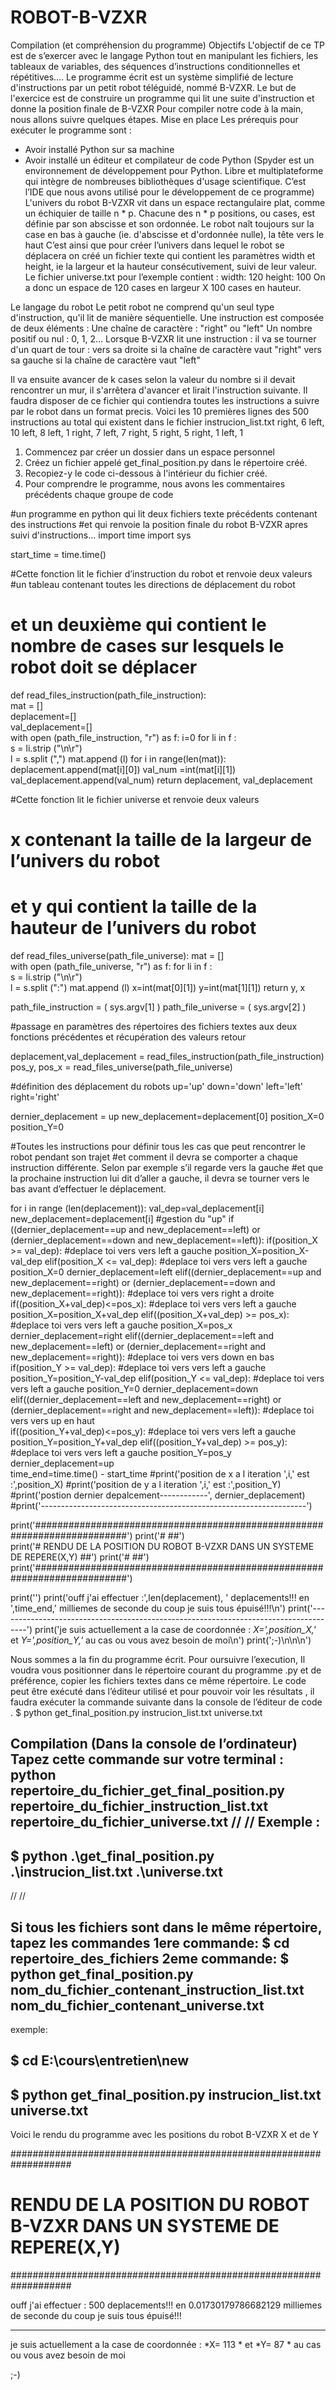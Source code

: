 # ROBOT-B-VZXR
Compilation (et compréhension du programme)
Objectifs
L'objectif de ce TP est de s’exercer avec le langage Python tout en manipulant les fichiers, les tableaux de variables, des séquences d’instructions conditionnelles et répétitives.... 
Le programme écrit est un système simplifié de lecture d'instructions par un petit robot téléguidé, nommé B-VZXR.
Le but de l'exercice est de construire un programme qui lit une suite d'instruction et donne la position finale de B-VZXR
Pour compiler notre code à la main, nous allons suivre quelques étapes.
Mise en place
Les prérequis pour exécuter le programme sont :
-	Avoir installé Python sur sa machine
-	Avoir installé un éditeur et compilateur de code Python (Spyder est un environnement de développement pour Python. Libre et multiplateforme qui intègre de nombreuses bibliothèques d'usage scientifique. C’est l’IDE que nous avons utilisé pour le développement de ce programme)
L'univers du robot
B-VZXR vit dans un espace rectangulaire plat, comme un échiquier de taille n * p.
Chacune des n * p positions, ou cases, est définie par son abscisse et son ordonnée.
Le robot naît toujours sur la case en bas à gauche (ie. d'abscisse et d'ordonnée nulle), la tête vers le haut
C’est ainsi que pour créer l’univers dans lequel le robot se déplacera on créé un fichier texte qui contient les paramètres width et height, ie la largeur et la hauteur consécutivement, suivi de leur valeur.
Le fichier universe.txt pour l’exemple contient :
width: 120
height: 100
On a donc un espace de 120 cases en largeur X 100 cases en hauteur.

Le langage du robot
Le petit robot ne comprend qu'un seul type d'instruction, qu'il lit de manière séquentielle.
Une instruction est composée de deux éléments :
Une chaîne de caractère : "right" ou "left"
Un nombre positif ou nul : 0, 1, 2…
Lorsque B-VZXR lit une instruction :
il va se tourner d'un quart de tour :
vers sa droite si la chaîne de caractère vaut "right"
vers sa gauche si la chaîne de caractère vaut "left"

Il va ensuite avancer de k cases selon la valeur du nombre
si il devait rencontrer un mur, il s'arrêtera d'avancer et lirait l'instruction suivante.
Il faudra disposer de ce fichier qui contiendra toutes les instructions a suivre par le robot dans un format precis. 
Voici les 10 premières lignes des 500 instructions au total qui existent dans le fichier instrucion_list.txt
right, 6
left, 10
left, 8
left, 1
right, 7
left, 7
right, 5
right, 5
right, 1
left, 1


1.	Commencez par créer un dossier dans un espace personnel
2.	Créez un fichier appelé get_final_position.py dans le répertoire créé. 
3.	Recopiez-y le code ci-dessous à l'intérieur du fichier créé.
4.	Pour comprendre le programme, nous avons les commentaires précédents chaque groupe de code

#un programme en python qui lit deux fichiers texte précédents contenant des instructions
#et qui renvoie la position finale du robot B-VZXR apres suivi d'instructions...
import time
import sys

start_time = time.time()

#Cette fonction lit le fichier d’instruction du robot et renvoie deux valeurs
#un tableau contenant toutes les directions de déplacement du robot 
# et un deuxième qui contient le nombre de cases sur lesquels le robot doit se déplacer

def read_files_instruction(path_file_instruction):    
    mat = []  
    deplacement=[]   
    val_deplacement=[]                       
    with open (path_file_instruction, "r") as f: 
        i=0
        for li in f :                 
            s = li.strip ("\n\r")  
            l = s.split (",") 
            mat.append (l)
        for i in range(len(mat)):
            deplacement.append(mat[i][0])
            val_num =int(mat[i][1])
            val_deplacement.append(val_num)
    return deplacement, val_deplacement
        


#Cette fonction lit le fichier universe et renvoie deux valeurs
# x contenant la taille de la largeur de l’univers du robot
# et y qui contient la taille de la hauteur de l’univers du robot

def read_files_universe(path_file_universe): 
    mat = []                        
    with open (path_file_universe, "r") as f: 
        for li in f :                 
            s = li.strip ("\n\r")  
            l = s.split (":") 
            mat.append (l)
        x=int(mat[0][1])
        y=int(mat[1][1])
    return y, x

path_file_instruction = ( sys.argv[1] )
path_file_universe = ( sys.argv[2] )


#passage en paramètres des répertoires des fichiers textes aux deux fonctions précédentes et récupération des valeurs retour

deplacement,val_deplacement = read_files_instruction(path_file_instruction)
pos_y, pos_x = read_files_universe(path_file_universe) 

#définition des déplacement du robots
up='up'
down='down'
left='left'
right='right'

dernier_deplacement = up
new_deplacement=deplacement[0]
position_X=0
position_Y=0

#Toutes les instructions pour définir tous les cas que peut rencontrer le robot pendant son trajet 
#et comment il devra se comporter a chaque instruction différente. Selon par exemple s’il regarde vers la gauche 
#et que la prochaine instruction lui dit d’aller a gauche, il devra se tourner vers le bas avant d’effectuer le déplacement.

for i in range (len(deplacement)):
    val_dep=val_deplacement[i]
    new_deplacement=deplacement[i]
#gestion du "up"
    if ((dernier_deplacement==up and new_deplacement==left) or (dernier_deplacement==down and new_deplacement==left)):
        if(position_X >= val_dep):
            #deplace toi vers vers left a gauche 
            position_X=position_X-val_dep
        elif(position_X <= val_dep):
            #deplace toi vers vers left a gauche 
            position_X=0
        dernier_deplacement=left
    elif((dernier_deplacement==up and new_deplacement==right) or (dernier_deplacement==down and new_deplacement==right)):
        #deplace toi vers vers right a droite        
        if((position_X+val_dep)<=pos_x):
            #deplace toi vers vers left a gauche 
            position_X=position_X+val_dep
        elif((position_X+val_dep) >= pos_x):
            #deplace toi vers vers left a gauche 
            position_X=pos_x
        dernier_deplacement=right
    elif((dernier_deplacement==left and new_deplacement==left) or (dernier_deplacement==right and new_deplacement==right)):
        #deplace toi vers vers down en bas 
        if(position_Y >= val_dep):
            #deplace toi vers vers left a gauche 
            position_Y=position_Y-val_dep
        elif(position_Y <= val_dep):
            #deplace toi vers vers left a gauche 
            position_Y=0
        dernier_deplacement=down
    elif((dernier_deplacement==left and new_deplacement==right) or (dernier_deplacement==right and new_deplacement==left)):
        #deplace toi vers vers up en haut         
        if((position_Y+val_dep)<=pos_y):
            #deplace toi vers vers left a gauche 
            position_Y=position_Y+val_dep
        elif((position_Y+val_dep) >= pos_y):
            #deplace toi vers vers left a gauche 
            position_Y=pos_y
        dernier_deplacement=up      
time_end=time.time() - start_time
    #print('position de x a l iteration ',i,' est :',position_X)
    #print('position de y a l iteration ',i,' est :',position_Y)
    #print('postion dernier depalcement------------', dernier_deplacement)
    #print('------------------------------------------------------------------')

print('#########################################################################')
print('#                                                                      ##')                             
print('# RENDU DE LA POSITION DU ROBOT B-VZXR DANS UN SYSTEME DE REPERE(X,Y)  ##')
print('#                                                                      ##')
print('#########################################################################')
    
print('')
print('ouff j\'ai effectuer :',len(deplacement), ' deplacements!!! en ',time_end,' milliemes de seconde du coup je suis tous épuisé!!!\n')
print('-------------------------------------------------------------------------------------')
print('je suis actuellement a la case de coordonnée :  *X=',position_X,'* et *Y=',position_Y,'* au cas ou vous avez besoin de moi\n')
print(';-)\n\n\n')
    

Nous sommes a la fin du programme écrit. Pour oursuivre l’execution, Il voudra vous positionner dans le répertoire courant du programme .py et de préférence, copier les fichiers textes dans ce même répertoire. 
 Le code peut être exécuté dans l’éditeur utilisé et pour pouvoir voir les résultats , il faudra exécuter la commande suivante dans la console de l’éditeur de code .
$ python get_final_position.py instrucion_list.txt universe.txt


Compilation (Dans la console de l’ordinateur)
Tapez cette commande sur votre terminal :
 python repertoire_du_fichier_get_final_position.py repertoire_du_fichier_instruction_list.txt repertoire_du_fichier_universe.txt
//
//
Exemple :
------------------------------------------------------------
 $ python .\get_final_position.py .\instrucion_list.txt .\universe.txt
------------------------------------------------------------
//
//

Si tous les fichiers sont dans le même répertoire, tapez les commandes
 1ere commande:
$  cd repertoire_des_fichiers
 2eme commande:
$  python get_final_position.py nom_du_fichier_contenant_instruction_list.txt nom_du_fichier_contenant_universe.txt
------------------------------------------------------------
exemple:

$  cd E:\cours\entretien\new
------------------------------------------------------------
 $  python get_final_position.py instrucion_list.txt universe.txt
------------------------------------------------------------


Voici le rendu du programme avec les positions du robot B-VZXR X et de Y

###################################################################
# RENDU DE LA POSITION DU ROBOT B-VZXR DANS UN SYSTEME DE REPERE(X,Y)  ##
###################################################################

ouff j'ai effectuer : 500  deplacements!!! en  0.01730179786682129  milliemes de seconde du coup je suis tous épuisé!!!

-------------------------------------------------------------------------------------
je suis actuellement a la case de coordonnée :  *X= 113 * et *Y= 87 * au cas ou vous avez besoin de moi

;-)
